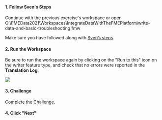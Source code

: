 <head><base target="_blank"> </head>

#### 1. Follow Sven's Steps
Continue with the previous exercise's workspace or open C:\FMEData2021\Workspaces\IntegrateDataWithTheFMEPlatform\write-data-and-basic-troubleshooting.fmw

Make sure you have followed along with [Sven’s steps](https://safe.my.trailhead.com/content/safe/modules/connect-to-data/write-data-basic-troubleshooting).

#### 2. Run the Workspace
Be sure to run the workspace again by clicking on the "Run to this" icon on the writer feature type, and check that no errors were reported in the **Translation Log**.

![](https://trailhead-cs-production-private-images.s3.amazonaws.com/00D30000000ePES/safe/modules/connect-to-data/write-data-basic-troubleshooting/images/2d40d089426373d8b0d41ca09b2eddd1_1623186454668.png?X-Amz-Algorithm=AWS4-HMAC-SHA256&X-Amz-Credential=AKIAQCWQ2ZQ4PMOG4SPY%2F20210620%2Fus-east-1%2Fs3%2Faws4_request&X-Amz-Date=20210620T192250Z&X-Amz-Expires=43260&X-Amz-SignedHeaders=host&X-Amz-Signature=9dd39f5b840ee415cf1c82c85d3e9ad51002d10b68765e5e7e9a9f232f16ff89)

#### 3. Challenge
Complete the [Challenge](https://safe.my.trailhead.com/content/safe/modules/connect-to-data/write-data-basic-troubleshooting#challenge).

#### 4. Click "Next"
